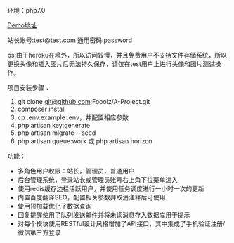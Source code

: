 <p>环境：php7.0</p>

[Demo地址](http://a-foo.herokuapp.com/)
<p>站长账号:test@test.com 通用密码:password</p>
<p>ps:由于heroku在境外，所以访问较慢，并且免费用户不支持文件存储系统，所以更换头像和插入图片后无法持久保存，请仅在test用户上进行头像和图片测试操作。</p>

项目安装步骤：
1. git clone git@github.com:Foooiz/A-Project.git
2. composer install
3. cp .env.example .env，并配置相应参数
4. php artisan key:generate
5. php artisan migrate --seed
6. php artisan queue:work 或 php artisan horizon

功能：
- 多角色用户权限：站长，管理员，普通用户
- 后台管理系统，登录站长或管理员账号右上角下拉菜单进入
- 使用redis缓存边栏活跃用户，并使用任务调度进行一小时一次的更新
- 内置百度翻译SEO，配置相关参数并取消注释后可使用
- 使用预加载优化了数据查询
- 回复提醒使用了队列发送邮件并将未读消息存入数据库用于提示
- 对每个模块使用RESTful设计风格增加了API接口，其中集成了手机验证注册/微信第三方登录
